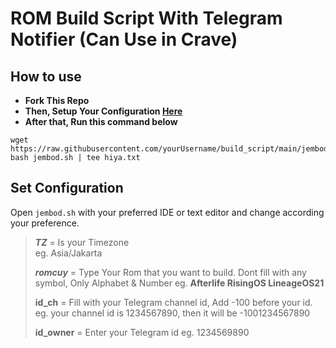 # ROM Build Script With Telegram Notifier (Can Use in Crave)
## How to use
+ **Fork This Repo**
+ **Then, Setup Your Configuration [Here](https://github.com/ctrhyz/build_script#set-configuration)**
+ **After that, Run this command below**
```
wget https://raw.githubusercontent.com/yourUsername/build_script/main/jembod.sh
bash jembod.sh | tee hiya.txt
```

## Set Configuration
Open `jembod.sh` with your preferred IDE or text editor and change according your preference.
>**_TZ_** = Is your Timezone \
>eg. Asia/Jakarta
>
>**_romcuy_** = Type Your Rom that you want to build. Dont fill with any symbol, Only Alphabet & Number
>eg. **Afterlife RisingOS LineageOS21**
>
>**id_ch** = Fill with your Telegram channel id, Add -100 before your id.
>eg. your channel id is 1234567890, then it will be -1001234567890
>
>**id_owner** = Enter your Telegram id
>eg. 1234569890